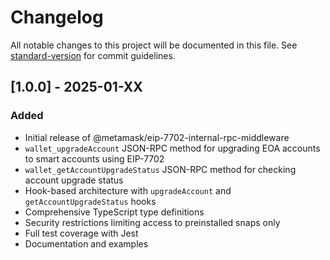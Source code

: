 # Changelog

All notable changes to this project will be documented in this file. See [standard-version](https://github.com/conventional-changelog/standard-version) for commit guidelines.

## [1.0.0] - 2025-01-XX

### Added

- Initial release of @metamask/eip-7702-internal-rpc-middleware
- `wallet_upgradeAccount` JSON-RPC method for upgrading EOA accounts to smart accounts using EIP-7702
- `wallet_getAccountUpgradeStatus` JSON-RPC method for checking account upgrade status
- Hook-based architecture with `upgradeAccount` and `getAccountUpgradeStatus` hooks
- Comprehensive TypeScript type definitions
- Security restrictions limiting access to preinstalled snaps only
- Full test coverage with Jest
- Documentation and examples
